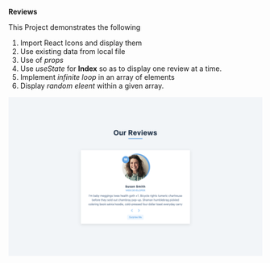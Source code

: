 **Reviews**

This Project demonstrates the following

1) Import React Icons and display them
2) Use existing data from local file
3) Use of *props*
4) Use *useState* for **Index** so as to display one review at a time.
5) Implement *infinite loop* in an array of elements
6) Display *random eleent* within a given array.

![Reviews](thumbnail.png)
